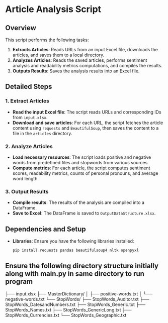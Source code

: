 
  


# Article Analysis Script

## Overview
This script performs the following tasks:
1. **Extracts Articles**: Reads URLs from an input Excel file, downloads the articles, and saves them to a local directory.
2. **Analyzes Articles**: Reads the saved articles, performs sentiment analysis and readability metrics computations, and compiles the results.
3. **Outputs Results**: Saves the analysis results into an Excel file.

## Detailed Steps

### 1. Extract Articles
- **Read the input Excel file**: The script reads URLs and corresponding IDs from `input.xlsx`.
- **Download and save articles**: For each URL, the script fetches the article content using `requests` and `BeautifulSoup`, then saves the content to a file in the `articles` directory.

### 2. Analyze Articles
- **Load necessary resources**: The script loads positive and negative words from predefined files and stopwords from various sources.
- **Compute metrics**: For each article, the script computes sentiment scores, readability metrics, counts of personal pronouns, and average word length.

### 3. Output Results
- **Compile results**: The results of the analysis are compiled into a DataFrame.
- **Save to Excel**: The DataFrame is saved to `OutputDataStructure.xlsx`.

## Dependencies and Setup
- **Libraries**: Ensure you have the following libraries installed:
  ```bash
  pip install requests pandas beautifulsoup4 nltk openpyxl


## Ensure the following directory structure initially along with main.py in same directory to run program

├── input.xlsx
├── MasterDictionary/
│   ├── positive-words.txt
│   └── negative-words.txt
└── StopWords/
    ├── StopWords_Auditor.txt
    ├── StopWords_DatesandNumbers.txt
    ├── StopWords_Generic.txt
    ├── StopWords_Names.txt
    ├── StopWords_GenericLong.txt
    ├── StopWords_Currencies.txt
    └── StopWords_Geographic.txt

  
